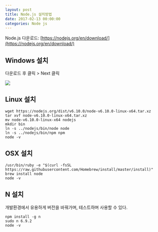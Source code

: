 ```yaml
---
layout: post
title: Node.js 설치방법
date: 2017-02-13 00:00:00
categories: Node js
---
```


Node.js 다운로드: [https://nodejs.org/en/download/](https://nodejs.org/en/download/)

## Windows 설치

다운로드 후 클릭 > Next 클릭

![](https://whitelife.github.io/assets/nodejs-setup.png)

## Linux 설치

```
wget https://nodejs.org/dist/v6.10.0/node-v6.10.0-linux-x64.tar.xz
tar xvf node-v6.10.0-linux-x64.tar.xz
mv node-v6.10.0-linux-x64 nodejs
mkdir bin
ln -s ../nodejs/bin/node node
ln -s ../nodejs/bin/npm npm
node -v
```

## OSX 설치

```
/usr/bin/ruby -e "$(curl -fsSL https://raw.githubusercontent.com/Homebrew/install/master/install)"
brew install node
node -v
```

## N 설치

개발환경에서 유용하게 버전을 바꿔가며, 테스트하며 사용할 수 있다.

```
npm install -g n
sudo n 6.9.2
node -v
```